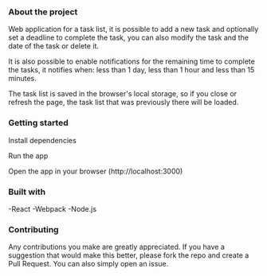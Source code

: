### About the project
 
Web application for a task list, it is possible to add a new task and optionally set a deadline to complete the task, you can also modify the task and the date of the task or delete it.

It is also possible to enable notifications for the remaining time to complete the tasks, it notifies when: less than 1 day, less than 1 hour and less than 15 minutes.

The task list is saved in the browser's local storage, so if you close or refresh the page, the task list that was previously there will be loaded.

### Getting started

Install dependencies

Run the app

Open the app in your browser (http://localhost:3000)


### Built with

-React
-Webpack
-Node.js

### Contributing

Any contributions you make are greatly appreciated. If you have a suggestion that would make this better, please fork the repo and create a Pull Request. You can also simply open an issue.